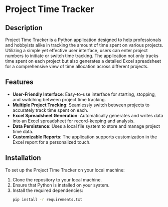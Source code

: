 # Project Time Tracker

## Description
Project Time Tracker is a Python application designed to help professionals and hobbyists alike in tracking the amount of time spent on various projects. Utilizing a simple yet effective user interface, users can enter project numbers to initiate or switch time tracking. The application not only tracks time spent on each project but also generates a detailed Excel spreadsheet for a comprehensive view of time allocation across different projects.

## Features
- **User-Friendly Interface**: Easy-to-use interface for starting, stopping, and switching between project time tracking.
- **Multiple Project Tracking**: Seamlessly switch between projects to accurately track time spent on each.
- **Excel Spreadsheet Generation**: Automatically generates and writes data into an Excel spreadsheet for record-keeping and analysis.
- **Data Persistence**: Uses a local file system to store and manage project time data.
- **Customizable Reports**: The application supports customization in the Excel report for a personalized touch.

## Installation
To set up the Project Time Tracker on your local machine:

1. Clone the repository to your local machine.
2. Ensure that Python is installed on your system.
3. Install the required dependencies:
   ```bash
   pip install -r requirements.txt
